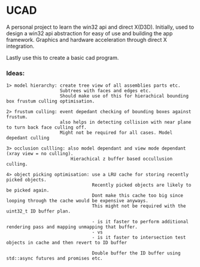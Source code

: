 # UCAD

A personal project to learn the win32 api and direct X(D3D).
Initially, used to design a win32 api abstraction for easy of use and building the app framework.
Graphics and hardware acceleration through direct X integration.

Lastly use this to create a basic cad program.


### Ideas:
	
	1> model hierarchy: create tree view of all assemblies parts etc. 
						Subtrees with faces and edges etc.
						Should make use of this for hierachical bounding box frustum culling optimisation.
	
	2> frustum culling: event depedant checking of bounding boxes against frustum.
						also helps in detecting collision with near plane to turn back face culling off.
						Might not be required for all cases. Model depedant culling

	3> occlusion cullling: also model dependant and view mode dependant (xray view = no culling).
							Hierachical z buffer based occullusion culling.

	4> object picking optimisation: use a LRU cache for storing recently picked objects.
									Recently picked objects are likely to be picked again.
									Dont make this cache too big since looping through the cache would be expensive anyways.
									This might not be required with the uint32_t ID buffer plan.
									
									- is it faster to perform additional rendering pass and mapping unmapping that buffer.
									- vs
									- is it faster to intersection test objects in cache and then revert to ID buffer

									Double buffer the ID buffer using std::async futures and promises etc.
